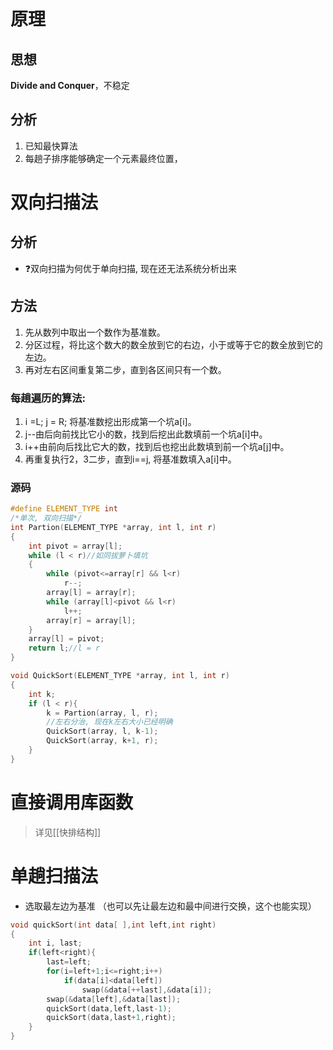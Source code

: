# 原理
## 思想
**Divide and Conquer**，不稳定
## 分析
1. 已知最快算法
2. 每趟子排序能够确定一个元素最终位置，

# 双向扫描法
## 分析
- ❓双向扫描为何优于单向扫描, 现在还无法系统分析出来
## 方法
1. 先从数列中取出一个数作为基准数。
2. 分区过程，将比这个数大的数全放到它的右边，小于或等于它的数全放到它的左边。
3. 再对左右区间重复第二步，直到各区间只有一个数。

### 每趟遍历的算法:
1. i =L; j = R; 将基准数挖出形成第一个坑a[i]。
2. j--由后向前找比它小的数，找到后挖出此数填前一个坑a[i]中。
3. i++由前向后找比它大的数，找到后也挖出此数填到前一个坑a[j]中。
4. 再重复执行2，3二步，直到i\=\=j, 将基准数填入a[i]中。

### 源码
```c
#define ELEMENT_TYPE int
/*单次, 双向扫描*/
int Partion(ELEMENT_TYPE *array, int l, int r)
{
    int pivot = array[l];
    while (l < r)//如同拔萝卜填坑
    {
        while (pivot<=array[r] && l<r)
            r--;
        array[l] = array[r];
        while (array[l]<pivot && l<r)
            l++;
        array[r] = array[l];
    }
    array[l] = pivot;
    return l;//l = r
}

void QuickSort(ELEMENT_TYPE *array, int l, int r)
{
    int k;
    if (l < r){
        k = Partion(array, l, r);
		//左右分治, 现在k左右大小已经明确
        QuickSort(array, l, k-1);
        QuickSort(array, k+1, r);
    }
}
```

# 直接调用库函数
> 详见[[快排结构]]

# 单趟扫描法
- 选取最左边为基准 （也可以先让最左边和最中间进行交换，这个也能实现）
```c
void quickSort(int data[ ],int left,int right)
{     
    int i, last;
    if(left<right){
        last=left; 
        for(i=left+1;i<=right;i++)
            if(data[i]<data[left])
                swap(&data[++last],&data[i]); 
        swap(&data[left],&data[last]);
        quickSort(data,left,last-1); 
        quickSort(data,last+1,right);   
    }
}
```